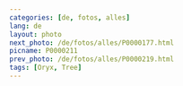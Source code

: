 ```yaml
---
categories: [de, fotos, alles]
lang: de
layout: photo
next_photo: /de/fotos/alles/P0000177.html
picname: P0000211
prev_photo: /de/fotos/alles/P0000219.html
tags: [Oryx, Tree]
---
```

